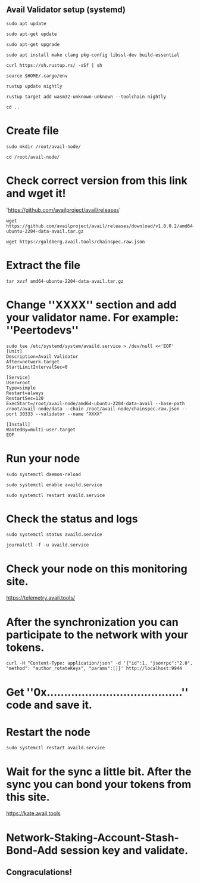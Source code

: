 ## Avail Validator setup (systemd)
```
sudo apt update
```
```
sudo apt-get update
```
```
sudo apt-get upgrade
```
```
sudo apt install make clang pkg-config libssl-dev build-essential
```
```
curl https://sh.rustup.rs/ -sSf | sh
```
```
source $HOME/.cargo/env
```
```
rustup update nightly
```
```
rustup target add wasm32-unknown-unknown --toolchain nightly
```
```
cd ..
```
# Create file
```
sudo mkdir /root/avail-node/
```
```
cd /root/avail-node/
```
# Check correct version from this link and wget it!
'https://github.com/availproject/avail/releases'
```
wget https://github.com/availproject/avail/releases/download/v1.8.0.2/amd64-ubuntu-2204-data-avail.tar.gz
```
```
wget https://goldberg.avail.tools/chainspec.raw.json
```
# Extract the file
```
tar xvzf amd64-ubuntu-2204-data-avail.tar.gz
```
# Change ''XXXX'' section and add your validator name. For example: ''Peertodevs''
```
sudo tee /etc/systemd/system/availd.service > /dev/null <<'EOF'
[Unit]
Description=Avail Validator
After=network.target
StartLimitIntervalSec=0

[Service]
User=root
Type=simple
Restart=always
RestartSec=120
ExecStart=/root/avail-node/amd64-ubuntu-2204-data-avail --base-path /root/avail-node/data --chain /root/avail-node/chainspec.raw.json --port 30333 --validator --name "XXXX"

[Install]
WantedBy=multi-user.target
EOF
```

# Run your node
```
sudo systemctl daemon-reload
```
```
sudo systemctl enable availd.service
```
```
sudo systemctl restart availd.service
```
# Check the status and logs 
```
sudo systemctl status availd.service
```
```
journalctl -f -u availd.service
```
# Check your node on this monitoring site.
https://telemetry.avail.tools/

# After the synchronization you can participate to the network with your tokens.


```
curl -H "Content-Type: application/json" -d '{"id":1, "jsonrpc":"2.0", "method": "author_rotateKeys", "params":[]}' http://localhost:9944
```

# Get ''0x.......................................'' code and save it.

# Restart the node
```
sudo systemctl restart availd.service
```
# Wait for the sync a little bit. After the sync you can bond your tokens from this site.  
https://kate.avail.tools
# Network-Staking-Account-Stash-Bond-Add session key and validate.

## Congraculations!


